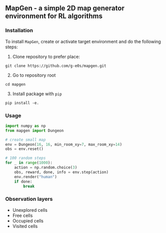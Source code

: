 ## MapGen - a simple 2D map generator environment for RL algorithms

### Installation

To install `MapGen`, create or activate target environment and do the following steps:
1. Clone repository to prefer place:
```shell
git clone https://github.com/g-e0s/mapgen.git
```
2. Go to repository root
```shell
cd mapgen
```
3. Install package with `pip`
```shell
pip install -e.
```

### Usage
```python
import numpy as np
from mapgen import Dungeon

# create small map
env = Dungeon(16, 16, min_room_xy=7, max_room_xy=14)
obs = env.reset()

# 100 random steps
for _ in range(1000):
    action = np.random.choice(3)
    obs, reward, done, info = env.step(action)
    env.render("human")
    if done:
        break
```

### Observation layers
 - Unexplored cells
 - Free cells
 - Occupied cells
 - Visited cells